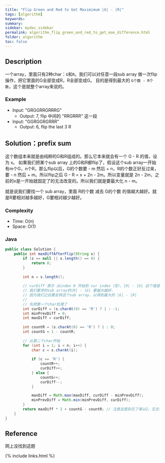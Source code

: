 ```yaml
---
title: "Flip Green and Red to Get Maximimum |G| - |R|"
tags: [algorithm]
keywords:
summary:
sidebar: mydoc_sidebar
permalink: algorithm_flip_green_and_red_to_get_max_difference.html
folder: algorithm
toc: false
---
```


## Description
一个array，里面只有2种char：`G`和`R`。我们可以对任意一段sub array 做一次flip操作，把它里面的G全部变成R，R全部变成G。
目的是得到最大的 `G个数 - R个数`，这个是就整个array来说的。

### Example
* Input: "GRGGRRGRRRG"
  * Output: 7, flip 中间的 "RRGRRR" 这一段
* Input: "GGRGGRGRRR"
  * Output: 6, flip the last 3 R

## Solution：prefix sum
这个数组本来就是由纯粹的G和R组成的。那么它本来就会有一个 G - R 的值，设为 x。
如果我们把某个sub array 上的G和R都flip了，假设这个sub array一开始有m个G，n个R，那么flip以后，G的个数要 - m 然后 + n，R的个数正好反过来，
要 - n 然后 + m。所以flip之后 G - R = x + 2n - 2m。所以变量就是 2n - 2m，之前的x是一开始就固定了的无法改变的。所以我们就是要最大化 n - m。

就是说我们要找一个 sub array，里面 R的个数 减去 G的个数 的值越大越好。就是R要相对越多越好，G要相对越少越好。

### Complexity
* Time: O(n)
* Space: O(1)

### Java
```java
public class Solution {
    public int maxDiffAfterFlip(String s) {
        if (s == null || s.length() == 0) {
            return 0;
        }
        
        int n = s.length();
        
        // curDiff 表示 从index 0 开始到 cur index（含），|R| - |G| 这个值是多少
        // 我们要求的sub array的|R| - |G| 要越大越好，
        // 因为我们之后要反转这个sub array，以得到最大的 |G| - |R|
        //
        // 先把第一个char处理了
        int curDiff = (s.charAt(0) == 'R') ? 1 : -1;
        int minPrevDiff = 0;
        int maxDiff = curDiff;
        
        int countR = (s.charAt(0) == 'R') ? 1 : 0; 
        int countG = 1 - countR;
        
        // 从第二个char开始
        for (int i = 1; i < n; i++) {
            char c = s.charAt(i);
            
            if (c == 'R') {
                countR++;
                curDiff++;
            } else {
                countG++;
                curDiff--;
            }

            maxDiff = Math.max(maxDiff, curDiff - minPrevDiff);
            minPrevDiff = Math.min(minPrevDiff, curDiff);
        }
        return maxDiff * 2 + countG - countR; // 注意这里别忘了乘以2，见文本里的解释
    }
}
```

## Reference
网上没找到这题

{% include links.html %}
